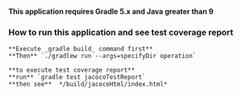 #### This application requires Gradle 5.x and Java greater than 9
### How to run this application and see test coverage report

	**Execute _gradle build_ command first**
	**Then** `./gradlew run --args=specifyDir operation`
	
	**to execute test coverage report**
	**run** `gradle test jacocoTestReport`
	**then see**  */build/jacocoHtml/index.html*	
